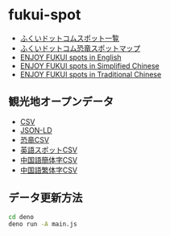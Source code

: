# fukui-spot
 
- [ふくいドットコムスポット一覧](https://code4fukui.github.io/fukui-spot/)
- [ふくいドットコム恐竜スポットマップ](https://code4fukui.github.io/fukui-spot/dinomap.html)
- [ENJOY FUKUI spots in English](https://code4fukui.github.io/fukui-spot/list-eng.html)
- [ENJOY FUKUI spots in Simplified Chinese](https://code4fukui.github.io/fukui-spot/list-chi-CN.html)
- [ENJOY FUKUI spots in Traditional Chinese](https://code4fukui.github.io/fukui-spot/list-chi-TW.html)

## 観光地オープンデータ

- [CSV](https://code4fukui.github.io/fukui-spot/fuku-e-spot.csv)
- [JSON-LD](https://code4fukui.github.io/fukui-spot/fuku-e-spot.jsonld)
- [恐竜CSV](https://code4fukui.github.io/fukui-spot/fuku-e-spot-dino.csv)
- [英語スポットCSV](https://code4fukui.github.io/fukui-spot/fuku-e-spot-eng.csv)
- [中国語簡体字CSV](https://code4fukui.github.io/fukui-spot/fuku-e-spot-chi-CN.csv)
- [中国語繁体字CSV](https://code4fukui.github.io/fukui-spot/fuku-e-spot-chi-TW.csv)

## データ更新方法

```sh
cd deno
deno run -A main.js
```
